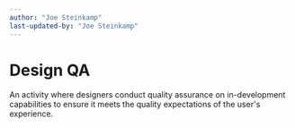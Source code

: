 ```yaml
---
author: "Joe Steinkamp"
last-updated-by: "Joe Steinkamp"
---
```


# Design QA
An activity where designers conduct quality assurance on in-development capabilities to ensure it meets the quality expectations of the user's experience.